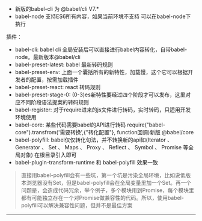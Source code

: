  - 新版的babel-cli 为   @babel/cli   V7.*
 - babel-node 支持ES6所有内容，如果当前环境不支持  可以在babel-node下执行



 插件：
  - babel-cli: babel cli 全局安装后可以直接进行babel内容转化，自带babel-node。最新版本@babel/cli
  - babel-preset-latest: babel 最新转码规则
  - babel-preset-env: 上面一个囊括所有的新特性，加载慢，这个它可以根据开发者的配置，按需加载插件
  - babel-preset-react: react 转码规则
  - babel-preset-stage-0: (0-3)es新特性要经过四个阶段才可以发布，这里对应不同阶段语法提案的转码规则
  - babel-register: 对于require进来的js文件进行转码，实时转码，只适用开发环境使用
  - babel-core: 某些代码需要babel的API进行转码 require("babel-core").transfrom('需要转换',{"转化配置"}, function回调)新版 @babel/core
  - babel-polyfill: babel仅仅转化句法，并不转换新的api如(Iterator 、
Generator 、 Set 、 Maps 、 Proxy 、 Reflect 、 Symbol 、 Promise 等全局对象) 在根目录引入即可
  - babel-plugin-transform-runtime 和 babel-polyfill 效果一致
  > 直接用babel-polyfill会有一些坑，第一个坑是污染全局环境，比如说低版本浏览器没有Set，但是babel-polyfill会在全局变量里加一个Set。再一个问题是，会造成代码冗余，举个例子，多个模块用到Promise，每个模块里都有可能独立存在一个对Promise做兼容性的代码。所以，使用babel-polyfill可以解决兼容性问题，但并不是最佳方案



  <!-- babel7 -->
  <!-- 整理常用插件 loader plugin-->
  <!-- 优化 -->
  <!-- optimization  -->
  <!-- hui、react -->
  <!-- 写一个loader -->
  <!-- ssr -->
  <!-- eslint -->
<!-- 跨域反向代理 -->
<!-- ico  /favicon.ico -->
<!-- node启动；了解下 -->
  <hr />

  <!-- github汲取经验 -->

  <!-- https://juejin.im/post/5bd66efcf265da0a8a6af2d2#heading-29 -->

<!-- 深入浅出webpack3.0 -->
  <!-- https://webpack.wuhaolin.cn/2%E9%85%8D%E7%BD%AE/2-7%E5%85%B6%E5%AE%83%E9%85%8D%E7%BD%AE%E9%A1%B9.html -->

  <!-- https://juejin.im/post/5be64a7bf265da615304493e#heading-2 -->
  <!-- https://juejin.im/post/5b56909a518825195f499806 -->
  <!-- https://juejin.im/post/5b5d6d6f6fb9a04fea58aabc -->
<!-- https://github.com/PanJiaChen/vue-element-admin/blob/master/build/webpack.prod.conf.js -->

<!-- 踩坑 webpack -->
<!-- http://mobilesite.github.io/2017/02/18/all-the-errors-encountered-in-webpack/ -->
<!-- 珠峰 -->
<!-- http://mobilesite.github.io/2017/02/18/all-the-errors-encountered-in-webpack/ --> 


<!-- 看看这个会不会热更新 -->
<!-- https://github.com/BruceCham/react-cli/blob/release/webpack4/build/webpack.config.prod.js -->

  <!-- react@16.7.0-alpha.2 -->
  <!-- react-dom@16.7.0-alpha.2 -->

  <!-- react新版本 -->

  <!-- 发现问题 -->
  <!-- clean-webpack-plugin  有点问题-->

<!-- 正妹推荐教程 v8 -->
<!-- https://juejin.im/post/5beea5f5f265da61590b40cd -->

